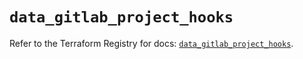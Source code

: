 # `data_gitlab_project_hooks`

Refer to the Terraform Registry for docs: [`data_gitlab_project_hooks`](https://registry.terraform.io/providers/gitlabhq/gitlab/16.11.0/docs/data-sources/project_hooks).
